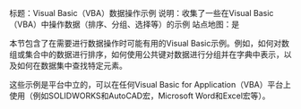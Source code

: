 标题：Visual Basic（VBA）数据操作示例
说明：收集了一些在Visual Basic（VBA）中操作数据（排序、分组、选择等）的示例
站点地图：是

本节包含了在需要进行数据操作时可能有用的Visual Basic示例。例如，如何对数组或集合中的数据进行排序，如何使用公共键对数据进行分组并在字典中表示，以及如何在数据集中查找特定元素。

这些示例是平台中立的，可以在任何Visual Basic for Application（VBA）平台上使用（例如SOLIDWORKS和AutoCAD宏，Microsoft Word和Excel宏等）。